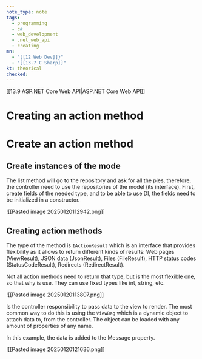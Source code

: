 ```yaml
---
note_type: note
tags:
  - programming
  - c#
  - web_development
  - .net_web_api
  - creating
mn:
  - "[[12 Web Dev]]}"
  - "[[13.7 C Sharp]]"
kt: theorical
checked:
---
```

[[13.9 ASP.NET Core Web API|ASP.NET Core Web API]]


# Creating an action method
# Create an action method
## Create instances of the mode
The list method will go to the repository and ask for all the pies, therefore, the controller need to use the repositories of the model (its interface). First, create fields of the needed type, and to be able to use DI, the fields need to be initialized in a constructor.

![[Pasted image 20250120112942.png]]


## Creating action methods
The type of the method is `IActionResult` which is an interface that provides flexibility as it allows to return different kinds of results: Web pages (ViewResult), JSON data (JsonResult), Files (FileResult), HTTP status codes (StatusCodeResult), Redirects (RedirectResult).

Not all action methods need to return that type, but is the most flexible one, so that why is use. They can use fixed types like int, string, etc. 

![[Pasted image 20250120113807.png]]

Is the controller responsibility to pass data to the view to render. The most common way to do this is using the `ViewBag` which is a dynamic object to attach data to, from the controller. The object can be loaded with any amount of properties of any name. 

In this example, the data is added to the Message property. 

![[Pasted image 20250120121636.png]]
